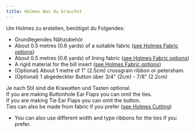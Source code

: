 ```yaml
---
title: Holmes Was du brauchst
---
```


Um Holmes zu erstellen, benötigst du Folgendes:

-   Grundlegendes Nähzubehör
-   About 0.5 metres (0.6 yards) of a suitable fabric ([see Holmes Fabric options](/docs/patterns/holmes/fabric/))
-   About 0.5 metres (0.6 yards) of lining fabric ([see Holmes Fabric options](/docs/patterns/holmes/fabric/))
-   A rigid material for the bill insert ([see Holmes Fabric options](/docs/patterns/holmes/fabric/))
-   (Optional) About 1 metre of 1" (2.5cm) crossgrain ribbon or petersham.
-   (Optional) 1 abgedeckter Button über 3/4" (2cm) - 7/8" (2.2cm)

<Note>

Je nach Stil sind die Krawatten und Tasten optional.\
If you are making Buttonhole Ear Flaps you can omit the ties.\
If you are making Tie Ear Flaps you can omit the button.\
Ties can also be made from fabric if you prefer ([see Holmes Cutting](/docs/patterns/holmes/cutting/))

-   You can also use different width and type ribbons for the ties if you prefer.

</Note>
